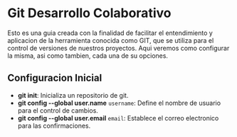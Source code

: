 # Git Desarrollo Colaborativo

Esto es una guia creada con la finalidad de facilitar el entendimiento y aplicacion de la herramienta conocida como GIT, que se utiliza para el control de versiones de nuestros proyectos. Aqui veremos como configurar la misma, asi como tambien, cada una de su opciones.

## Configuracion Inicial

* **git init**: Inicializa un repositorio de git.
* **git config --global user.name** `username`: Define el nombre de usuario para el control de cambios.
* **git config --global user.email** `email`: Establece el correo electronico para las confirmaciones.